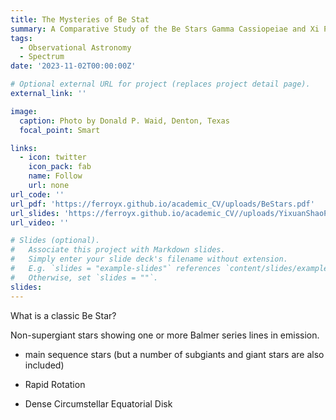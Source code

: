 ```yaml
---
title: The Mysteries of Be Stat
summary: A Comparative Study of the Be Stars Gamma Cassiopeiae and Xi Persei.
tags:
  - Observational Astronomy
  - Spectrum
date: '2023-11-02T00:00:00Z'

# Optional external URL for project (replaces project detail page).
external_link: ''

image:
  caption: Photo by Donald P. Waid, Denton, Texas
  focal_point: Smart

links:
  - icon: twitter
    icon_pack: fab
    name: Follow
    url: none
url_code: ''
url_pdf: 'https://ferroyx.github.io/academic_CV/uploads/BeStars.pdf'
url_slides: 'https://ferroyx.github.io/academic_CV//uploads/YixuanShaoPresentation.pptx'
url_video: ''

# Slides (optional).
#   Associate this project with Markdown slides.
#   Simply enter your slide deck's filename without extension.
#   E.g. `slides = "example-slides"` references `content/slides/example-slides.md`.
#   Otherwise, set `slides = ""`.
slides: 
---
```


What is a classic Be Star?

Non-supergiant stars showing one or more Balmer series lines in emission.

- main sequence stars (but a number of subgiants and giant stars are also included)

- Rapid Rotation

- Dense Circumstellar Equatorial Disk
